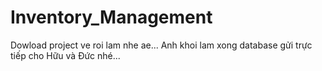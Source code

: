 Inventory_Management
====================
Dowload project ve roi lam nhe ae... Anh khoi lam xong database gửi trực tiếp cho Hữu và Đức nhé...
